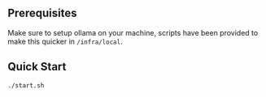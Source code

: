 ## Prerequisites 

Make sure to setup ollama on your machine, scripts have been provided to make this quicker in `/infra/local`. 

## Quick Start

```
./start.sh
```
